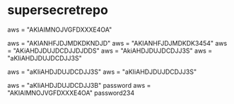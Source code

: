 # supersecretrepo
 aws = "AKIAIMNOJVGFDXXXE4OA"
 
 aws = "AKIANHFJDJMDKDKNDJD"
 aws = "AKIANHFJDJMDKDK3454"
 aws = "AKiAHDJDUJDCDJJDJDDS"
  aws = "AkiAHDJDUJDCDJJ3S"
  aws = "aKIiAHDJDUJDCDJJ3S"
  
  aws = "aKIiAHDJDUJDCDJJ3S"
  aws = "aKIiAHDJDUJDCDJJ3S"
  
 aws = "aKIiAHDJDUJDCDJJ3B"
password
 aws = "AKIAIMNOJVGFDXXXE4OA"
 password234
